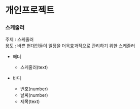 # 개인프로젝트
### 스케줄러

주제 : 스케줄러        
용도 : 바쁜 현대인들이 일정을 더욱효과적으로 관리하기 위한 스케줄러

* 헤더
  * 스케줄러(text)

* 바디
  * 번호(number)
  * 날짜(number)
  * 제목(text)

